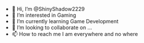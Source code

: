 - 👋 Hi, I’m @ShinyShadow2229
- 👀 I’m interested in Gaming
- 🌱 I’m currently learning Game Development
- 💞️ I’m looking to collaborate on ...
- 📫 How to reach me I am everywhere and no where

<!---
ShinyShadow2229/ShinyShadow2229 is a ✨ special ✨ repository because its `README.md` (this file) appears on your GitHub profile.
You can click the Preview link to take a look at your changes.
--->
